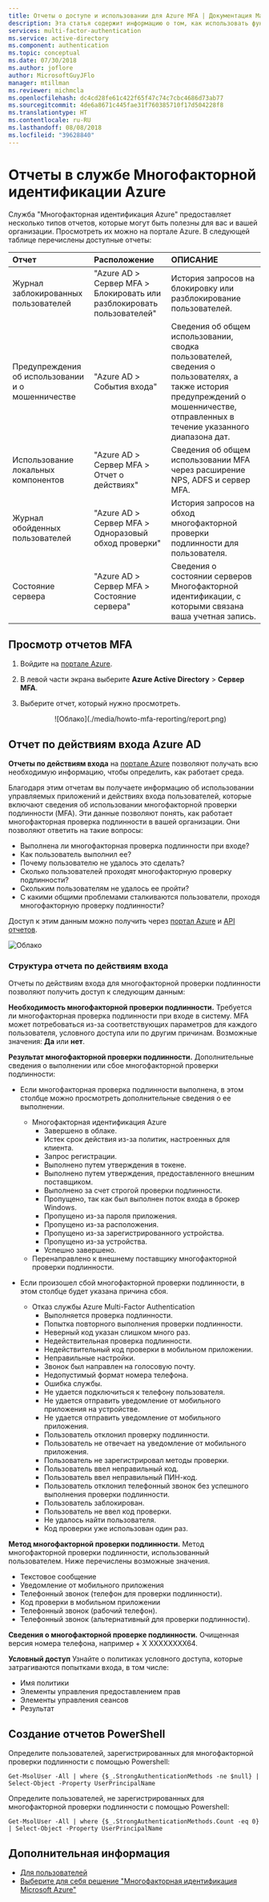 ```yaml
---
title: Отчеты о доступе и использовании для Azure MFA | Документация Майкрософт
description: Эта статья содержит информацию о том, как использовать функцию отчетов службы Многофакторной идентификации Azure.
services: multi-factor-authentication
ms.service: active-directory
ms.component: authentication
ms.topic: conceptual
ms.date: 07/30/2018
ms.author: joflore
author: MicrosoftGuyJFlo
manager: mtillman
ms.reviewer: michmcla
ms.openlocfilehash: dc4cd28fe61c422f65f47c74c7cbc4686d73ab77
ms.sourcegitcommit: 4de6a8671c445fae31f760385710f17d504228f8
ms.translationtype: HT
ms.contentlocale: ru-RU
ms.lasthandoff: 08/08/2018
ms.locfileid: "39628840"
---
```

# <a name="reports-in-azure-multi-factor-authentication"></a>Отчеты в службе Многофакторной идентификации Azure

Служба "Многофакторная идентификация Azure" предоставляет несколько типов отчетов, которые могут быть полезны для вас и вашей организации. Просмотреть их можно на портале Azure. В следующей таблице перечислены доступные отчеты:

| Отчет | Расположение | ОПИСАНИЕ |
|:--- |:--- |:--- |
| Журнал заблокированных пользователей | "Azure AD > Сервер MFA > Блокировать или разблокировать пользователей" | История запросов на блокировку или разблокирование пользователей. |
| Предупреждения об использовании и о мошенничестве | "Azure AD > События входа" | Сведения об общем использовании, сводка пользователей, сведения о пользователях, а также история предупреждений о мошенничестве, отправленных в течение указанного диапазона дат. |
| Использование локальных компонентов | "Azure AD > Сервер MFA > Отчет о действиях" | Сведения об общем использовании MFA через расширение NPS, ADFS и сервер MFA. |
| Журнал обойденных пользователей | "Azure AD > Сервер MFA > Одноразовый обход проверки" | История запросов на обход многофакторной проверки подлинности для пользователя. |
| Состояние сервера | "Azure AD > Сервер MFA > Состояние сервера" | Сведения о состоянии серверов Многофакторной идентификации, с которыми связана ваша учетная запись. |

## <a name="view-mfa-reports"></a>Просмотр отчетов MFA

1. Войдите на [портале Azure](https://portal.azure.com).
2. В левой части экрана выберите **Azure Active Directory** > **Сервер MFA**.
3. Выберите отчет, который нужно просмотреть.

   <center>![Облако](./media/howto-mfa-reporting/report.png)</center>

## <a name="azure-ad-sign-ins-report"></a>Отчет по действиям входа Azure AD

**Отчеты по действиям входа** на [портале Azure](https://portal.azure.com) позволяют получать всю необходимую информацию, чтобы определить, как работает среда.

Благодаря этим отчетам вы получаете информацию об использовании управляемых приложений и действиях входа пользователей, которые включают сведения об использовании многофакторной проверки подлинности (MFA). Эти данные позволяют понять, как работает многофакторная проверка подлинности в вашей организации. Они позволяют ответить на такие вопросы:

- Выполнена ли многофакторная проверка подлинности при входе?
- Как пользователь выполнил ее?
- Почему пользователю не удалось это сделать?
- Сколько пользователей проходят многофакторную проверку подлинности?
- Скольким пользователям не удалось ее пройти?
- С какими общими проблемами сталкиваются пользователи, проходя многофакторную проверку подлинности?

Доступ к этим данным можно получить через [портал Azure](https://portal.azure.com) и [API отчетов](../reports-monitoring/concept-reporting-api.md).

![Облако](./media/howto-mfa-reporting/sign-in-report.png)

### <a name="sign-ins-report-structure"></a>Структура отчета по действиям входа

Отчеты по действиям входа для многофакторной проверки подлинности позволяют получить доступ к следующим данным:

**Необходимость многофакторной проверки подлинности.** Требуется ли многофакторная проверка подлинности при входе в систему. MFA может потребоваться из-за соответствующих параметров для каждого пользователя, условного доступа или по другим причинам. Возможные значения: **Да** или **нет**.

**Результат многофакторной проверки подлинности.** Дополнительные сведения о выполнении или сбое многофакторной проверки подлинности:

- Если многофакторная проверка подлинности выполнена, в этом столбце можно просмотреть дополнительные сведения о ее выполнении.
   - Многофакторная идентификация Azure
      - Завершено в облаке.
      - Истек срок действия из-за политик, настроенных для клиента.
      - Запрос регистрации.
      - Выполнено путем утверждения в токене.
      - Выполнено путем утверждения, предоставленного внешним поставщиком.
      - Выполнено за счет строгой проверки подлинности.
      - Пропущено, так как был выполнен поток входа в брокер Windows.
      - Пропущено из-за пароля приложения.
      - Пропущено из-за расположения.
      - Пропущено из-за зарегистрированного устройства.
      - Пропущено из-за устройства.
      - Успешно завершено.
   - Перенаправлено к внешнему поставщику многофакторной проверки подлинности.

- Если произошел сбой многофакторной проверки подлинности, в этом столбце будет указана причина сбоя.
   - Отказ службы Azure Multi-Factor Authentication
      - Выполняется проверка подлинности.
      - Попытка повторного выполнения проверки подлинности.
      - Неверный код указан слишком много раз.
      - Недействительная проверка подлинности.
      - Недействительный код проверки в мобильном приложении.
      - Неправильные настройки.
      - Звонок был направлен на голосовую почту.
      - Недопустимый формат номера телефона.
      - Ошибка службы.
      - Не удается подключиться к телефону пользователя.
      - Не удается отправить уведомление от мобильного приложения на устройстве.
      - Не удается отправить уведомление от мобильного приложения.
      - Пользователь отклонил проверку подлинности.
      - Пользователь не отвечает на уведомление от мобильного приложения.
      - Пользователь не зарегистрировал методы проверки.
      - Пользователь ввел неправильный код.
      - Пользователь ввел неправильный ПИН-код.
      - Пользователь отклонил телефонный звонок без успешного выполнения проверки подлинности.
      - Пользователь заблокирован.
      - Пользователь не ввел код проверки.
      - Не удалось найти пользователя.
      - Код проверки уже использован один раз.

**Метод многофакторной проверки подлинности.** Метод многофакторной проверки подлинности, использованный пользователем. Ниже перечислены возможные значения.

- Текстовое сообщение
- Уведомление от мобильного приложения
- Телефонный звонок (телефон для проверки подлинности).
- Код проверки в мобильном приложении
- Телефонный звонок (рабочий телефон).
- Телефонный звонок (альтернативный для проверки подлинности).

**Сведения о многофакторной проверке подлинности.** Очищенная версия номера телефона, например + X XXXXXXXX64.

**Условный доступ** Узнайте о политиках условного доступа, которые затрагиваются попытками входа, в том числе:

- Имя политики
- Элементы управления предоставлением прав
- Элементы управления сеансов
- Результат

## <a name="powershell-reporting"></a>Создание отчетов PowerShell

Определите пользователей, зарегистрированных для многофакторной проверки подлинности с помощью Powershell:

```Get-MsolUser -All | where {$_.StrongAuthenticationMethods -ne $null} | Select-Object -Property UserPrincipalName```

Определите пользователей, не зарегистрированных для многофакторной проверки подлинности с помощью Powershell:

```Get-MsolUser -All | where {$_.StrongAuthenticationMethods.Count -eq 0} | Select-Object -Property UserPrincipalName```

## <a name="next-steps"></a>Дополнительная информация

* [Для пользователей](../user-help/multi-factor-authentication-end-user.md)
* [Выберите для себя решение "Многофакторная идентификация Microsoft Azure"](concept-mfa-whichversion.md)
